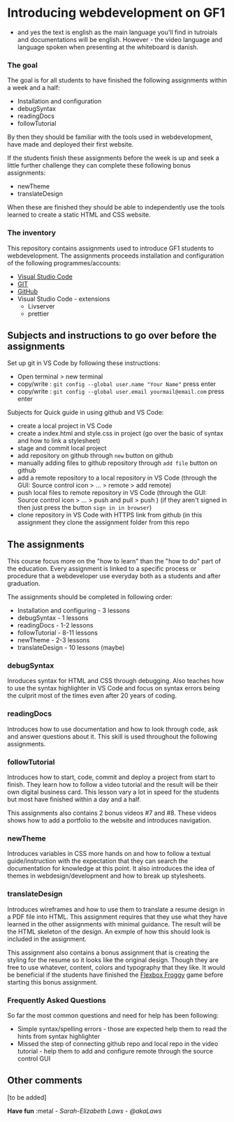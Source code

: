 # Introducing webdevelopment on GF1
- and yes the text is english as the main language you'll find in tutroials and documentations will be english. However - the video language and language spoken when presenting at the whiteboard is danish. 

### The goal
The goal is for all students to have finished the following assignments within a week and a half:
* Installation and configuration
* debugSyntax
* readingDocs
* followTutorial

By then they should be familiar with the tools used in webdevelopment, have made and deployed their first website. 

If the students finish these assignments before the week is up and seek a little further challenge they can complete these following bonus assignments:
* newTheme
* translateDesign

When these are finished they should be able to independently use the tools learned to create a static HTML and CSS website.

### The inventory
This repository contains assignments used to introduce GF1 students to webdevelopment. The assignments proceeds installation and configuration of the following programmes/accounts:

* [Visual Studio Code](https://code.visualstudio.com/)
* [GIT](https://git-scm.com/download)
* [GitHub](https://github.com/)
* Visual Studio Code - extensions
    * Livserver
    * prettier

## Subjects and instructions to go over before the assignments

Set up git in VS Code by following these instructions: 
* Open terminal > new terminal
* copy/write : `git config --global user.name "Your Name"` press enter
* copy/write : `git config --global user.email yourmail@email.com` press enter

Subjects for Quick guide in using github and VS Code:
* create a local project in VS Code
* create a index.html and style.css in project (go over the basic of syntax and how to link a stylesheet)
* stage and commit local project
* add repository on github through `new` button on github
* manually adding files to github repository through `add file` button on github
* add a remote repository to a local repository in VS Code (through the GUI: Source control icon > ... > remote > add remote)
* push local files to remote repository in VS Code (through the GUI: Source control icon > ... > push and pull > push ) (if they aren't signed in then just press the button `sign in in browser`)
* clone repository in VS Code with HTTPS link from github (in this assignment they clone the assignment folder from this repo

## The assignments
This course focus more on the "how to learn" than the "how to do" part of the education. Every assignment is linked to a specific process or procedure that a webdeveloper use everyday both as a students and after graduation. 

The assignments should be completed in following order: 
* Installation and configuring - 3 lessons
* debugSyntax - 1 lessons
* readingDocs - 1-2 lessons 
* followTutorial - 8-11 lessons 
* newTheme - 2-3 lessons
* translateDesign - 10 lessons (maybe)

### debugSyntax
Inroduces syntax for HTML and CSS through debugging. Also teaches how to use the syntax highlighter in VS Code and focus on syntax errors being the culprit most of the times even after 20 years of coding. 

### readingDocs
Introduces how to use documentation and how to look through code, ask and answer questions about it. This skill is used throughout the following assignments. 

### followTutorial
Introduces how to start, code, commit and deploy a project from start to finish. They learn how to follow a video tutorial and the result will be their own digital business card. This lesson vary a lot in speed for the students but most have finished within a day and a half. 

This assignments also contains 2 bonus videos #7 and #8. These videos shows how to add a portfolio to the website and introduces navigation. 

### newTheme
Introduces variables in CSS more hands on and how to follow a textual guide/instruction with the expectation that they can search the documentation  for knowledge at this point. It also introduces the idea of themes in webdesign/development and how to break up stylesheets.


### translateDesign
Introduces wireframes and how to use them to translate a resume design in a PDF file into HTML. This assignment requires that they use what they have learned in the other assignments with minimal guidance. The result will be the HTML skeleton of the design. An exmple of how this should look is included in the assignment. 

This assignment also contains a bonus assignment that is creating the styling for the resume so it looks like the original design. Though they are free to use whatever, content, colors and typography that they like. It would be beneficial if the students have finished the [Flexbox Froggy](https://flexboxfroggy.com/#da) game before starting this bonus assignment.

### Frequently Asked Questions
So far the most common questions and need for help has been following:
* Simple syntax/spelling errors - those are expected help them to read the hints from syntax highlighter
* Missed the step of connecting github repo and local repo in the video tutorial - help them to add and configure remote through the source control GUI


## Other comments
[to be added]

**Have fun** :metal
*- Sarah-Elizabeth Laws - @akaLaws*